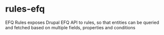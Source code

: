 # rules-efq
EFQ Rules exposes Drupal EFQ API to rules, so that entities can be queried and fetched based on multiple fields, properties and conditions
